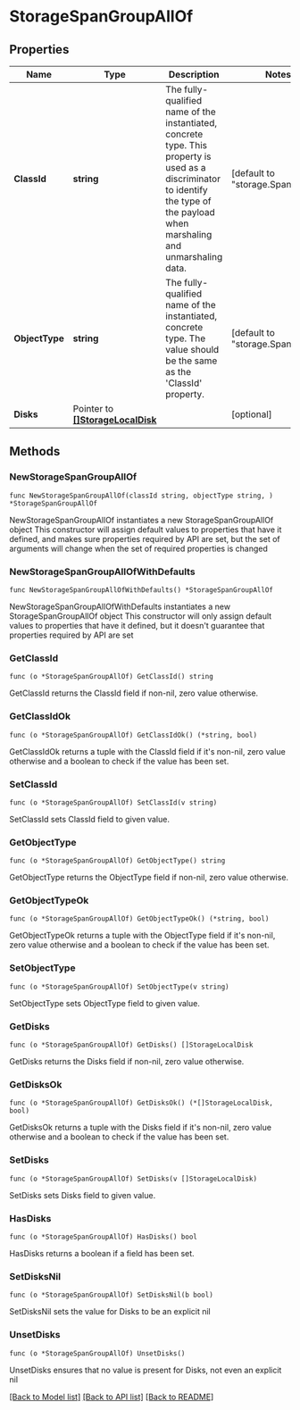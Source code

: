 # StorageSpanGroupAllOf

## Properties

Name | Type | Description | Notes
------------ | ------------- | ------------- | -------------
**ClassId** | **string** | The fully-qualified name of the instantiated, concrete type. This property is used as a discriminator to identify the type of the payload when marshaling and unmarshaling data. | [default to "storage.SpanGroup"]
**ObjectType** | **string** | The fully-qualified name of the instantiated, concrete type. The value should be the same as the &#39;ClassId&#39; property. | [default to "storage.SpanGroup"]
**Disks** | Pointer to [**[]StorageLocalDisk**](storage.LocalDisk.md) |  | [optional] 

## Methods

### NewStorageSpanGroupAllOf

`func NewStorageSpanGroupAllOf(classId string, objectType string, ) *StorageSpanGroupAllOf`

NewStorageSpanGroupAllOf instantiates a new StorageSpanGroupAllOf object
This constructor will assign default values to properties that have it defined,
and makes sure properties required by API are set, but the set of arguments
will change when the set of required properties is changed

### NewStorageSpanGroupAllOfWithDefaults

`func NewStorageSpanGroupAllOfWithDefaults() *StorageSpanGroupAllOf`

NewStorageSpanGroupAllOfWithDefaults instantiates a new StorageSpanGroupAllOf object
This constructor will only assign default values to properties that have it defined,
but it doesn't guarantee that properties required by API are set

### GetClassId

`func (o *StorageSpanGroupAllOf) GetClassId() string`

GetClassId returns the ClassId field if non-nil, zero value otherwise.

### GetClassIdOk

`func (o *StorageSpanGroupAllOf) GetClassIdOk() (*string, bool)`

GetClassIdOk returns a tuple with the ClassId field if it's non-nil, zero value otherwise
and a boolean to check if the value has been set.

### SetClassId

`func (o *StorageSpanGroupAllOf) SetClassId(v string)`

SetClassId sets ClassId field to given value.


### GetObjectType

`func (o *StorageSpanGroupAllOf) GetObjectType() string`

GetObjectType returns the ObjectType field if non-nil, zero value otherwise.

### GetObjectTypeOk

`func (o *StorageSpanGroupAllOf) GetObjectTypeOk() (*string, bool)`

GetObjectTypeOk returns a tuple with the ObjectType field if it's non-nil, zero value otherwise
and a boolean to check if the value has been set.

### SetObjectType

`func (o *StorageSpanGroupAllOf) SetObjectType(v string)`

SetObjectType sets ObjectType field to given value.


### GetDisks

`func (o *StorageSpanGroupAllOf) GetDisks() []StorageLocalDisk`

GetDisks returns the Disks field if non-nil, zero value otherwise.

### GetDisksOk

`func (o *StorageSpanGroupAllOf) GetDisksOk() (*[]StorageLocalDisk, bool)`

GetDisksOk returns a tuple with the Disks field if it's non-nil, zero value otherwise
and a boolean to check if the value has been set.

### SetDisks

`func (o *StorageSpanGroupAllOf) SetDisks(v []StorageLocalDisk)`

SetDisks sets Disks field to given value.

### HasDisks

`func (o *StorageSpanGroupAllOf) HasDisks() bool`

HasDisks returns a boolean if a field has been set.

### SetDisksNil

`func (o *StorageSpanGroupAllOf) SetDisksNil(b bool)`

 SetDisksNil sets the value for Disks to be an explicit nil

### UnsetDisks
`func (o *StorageSpanGroupAllOf) UnsetDisks()`

UnsetDisks ensures that no value is present for Disks, not even an explicit nil

[[Back to Model list]](../README.md#documentation-for-models) [[Back to API list]](../README.md#documentation-for-api-endpoints) [[Back to README]](../README.md)


